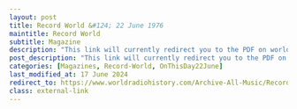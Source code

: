 ```yaml
---
layout: post
title: Record World &#124; 22 June 1976
maintitle: Record World
subtitle: Magazine
description: "This link will currently redirect you to the PDF on worldradiohistory.com Once your viewing the PDF search for &quot;zavaroni&quot;"
post_description: "This link will currently redirect you to the PDF on worldradiohistory.com Once your viewing the PDF search for &quot;zavaroni&quot;"
categories: [Magazines, Record-World, OnThisDay22June]
last_modified_at: 17 June 2024
redirect_to: https://www.worldradiohistory.com/Archive-All-Music/Record-World/70s/74/RW-1974-06-22.pdf
class: external-link
---
```


